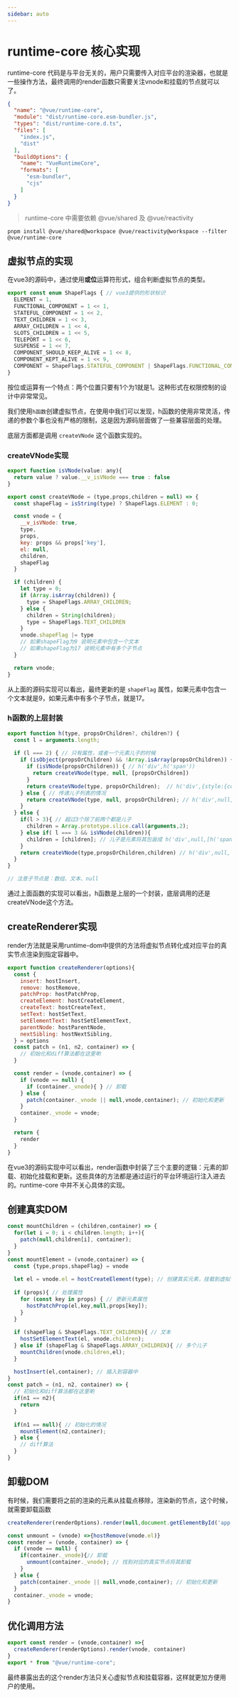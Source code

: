 ```yaml
---
sidebar: auto
---
```


# runtime-core 核心实现

runtime-core 代码是与平台无关的，用户只需要传入对应平台的渲染器，也就是一些操作方法，最终调用的render函数只需要关注vnode和挂载的节点就可以了。

```json
{
  "name": "@vue/runtime-core",
  "module": "dist/runtime-core.esm-bundler.js",
  "types": "dist/runtime-core.d.ts",
  "files": [
    "index.js",
    "dist"
  ],
  "buildOptions": {
    "name": "VueRuntimeCore",
    "formats": [
      "esm-bundler",
      "cjs"
    ]
  }
}
```

> runtime-core 中需要依赖 @vue/shared 及 @vue/reactivity

```shell
pnpm install @vue/shared@workspace @vue/reactivity@workspace --filter @vue/runtime-core
```

## 虚拟节点的实现
在vue3的源码中，通过使用**或位**运算符形式，组合判断虚拟节点的类型。
```js
export const enum ShapeFlags { // vue3提供的形状标识
  ELEMENT = 1,
  FUNCTIONAL_COMPONENT = 1 << 1,
  STATEFUL_COMPONENT = 1 << 2,
  TEXT_CHILDREN = 1 << 3,
  ARRAY_CHILDREN = 1 << 4,
  SLOTS_CHILDREN = 1 << 5,
  TELEPORT = 1 << 6,
  SUSPENSE = 1 << 7,
  COMPONENT_SHOULD_KEEP_ALIVE = 1 << 8,
  COMPONENT_KEPT_ALIVE = 1 << 9,
  COMPONENT = ShapeFlags.STATEFUL_COMPONENT | ShapeFlags.FUNCTIONAL_COMPONENT
}
```
按位或运算有一个特点：两个位置只要有1个为1就是1。这种形式在权限控制的设计中非常常见。

我们使用`h函数`创建虚拟节点，在使用中我们可以发现，h函数的使用非常灵活，传递的参数个事也没有严格的限制，这是因为源码层面做了一些兼容层面的处理。

底层方面都是调用 `createVNode` 这个函数实现的。

### createVNode实现
```js
export function isVNode(value: any){
  return value ? value.__v_isVNode === true : false
}

export const createVNode = (type,props,children = null) => {
  const shapeFlag = isString(type) ? ShapeFlags.ELEMENT : 0;

  const vnode = {
    __v_isVNode: true,
    type,
    props,
    key: props && props['key'],
    el: null,
    children,
    shapeFlag
  }

  if (children) {
    let type = 0;
    if (Array.isArray(children)) {
      type = ShapeFlags.ARRAY_CHILDREN;
    } else {
      children = String(children);
      type = ShapeFlags.TEXT_CHILDREN
    }
    vnode.shapeFlag |= type
    // 如果shapeFlag为9 说明元素中包含一个文本
    // 如果shapeFlag为17 说明元素中有多个子节点
  }

  return vnode;
}
```

从上面的源码实现可以看出，最终更新的是 `shapeFlag` 属性，如果元素中包含一个文本就是9，如果元素中有多个子节点，就是17。

### h函数的上层封装
```js
export function h(type, propsOrChildren?, children?) {
  const l = arguments.length;
  
  if (l === 2) { // 只有属性，或者一个元素儿子的时候
    if (isObject(propsOrChildren) && !Array.isArray(propsOrChildren)) {
      if (isVNode(propsOrChildren)) { // h('div',h('span'))
        return createVNode(type, null, [propsOrChildren])
      }
      return createVNode(type, propsOrChildren);  // h('div',{style:{color:'red'}});
    } else { // 传递儿子列表的情况
      return createVNode(type, null, propsOrChildren); // h('div',null,[h('span'),h('span')])
    }
  } else {
    if(l > 3){ // 超过3个除了前两个都是儿子
      children = Array.prototype.slice.call(arguments,2);
    } else if( l === 3 && isVNode(children)){
      children = [children]; // 儿子是元素将其包装成 h('div',null,[h('span')])
    }
    return createVNode(type,propsOrChildren,children) // h('div',null,'jw')
  }
}

// 注意子节点是：数组、文本、null
```

通过上面函数的实现可以看出，h函数是上层的一个封装，底层调用的还是createVNode这个方法。

## createRenderer实现
render方法就是采用runtime-dom中提供的方法将虚拟节点转化成对应平台的真实节点渲染到指定容器中。

```js
export function createRenderer(options){
  const {
    insert: hostInsert,
    remove: hostRemove,
    patchProp: hostPatchProp,
    createElement: hostCreateElement,
    createText: hostCreateText,
    setText: hostSetText,
    setElementText: hostSetElementText,
    parentNode: hostParentNode,
    nextSibling: hostNextSibling,
  } = options
  const patch = (n1, n2, container) => {
    // 初始化和diff算法都在这里喲
  }

  const render = (vnode,container) => {
    if (vnode == null) {
      if (container._vnode){ } // 卸载
    } else {
      patch(container._vnode || null,vnode,container); // 初始化和更新
    }
    container._vnode = vnode;
  }

  return {
    render
  }
}
```
在vue3的源码实现中可以看出，render函数中封装了三个主要的逻辑：元素的卸载、初始化挂载和更新。这些具体的方法都是通过运行的平台环境运行注入进去的。runtime-core 中并不关心具体的实现。

## 创建真实DOM

```js
const mountChildren = (children,container) => {
  for(let i = 0; i < children.length; i++){
    patch(null,children[i], container);
  }
}
const mountElement = (vnode,container) => {
  const {type,props,shapeFlag} = vnode
  
  let el = vnode.el = hostCreateElement(type); // 创建真实元素，挂载到虚拟节点上
  
  if (props){ // 处理属性
    for (const key in props) { // 更新元素属性
      hostPatchProp(el,key,null,props[key]); 
    }
  }
  
  if (shapeFlag & ShapeFlags.TEXT_CHILDREN){ // 文本
    hostSetElementText(el, vnode.children);
  } else if (shapeFlag & ShapeFlags.ARRAY_CHILDREN){ // 多个儿子
    mountChildren(vnode.children,el);
  }

  hostInsert(el,container); // 插入到容器中
}
const patch = (n1, n2, container) => {
  // 初始化和diff算法都在这里喲
  if(n1 == n2){
    return 
  }
  
  if(n1 == null){ // 初始化的情况
    mountElement(n2,container); 
  } else {
    // diff算法
  }
}
```

## 卸载DOM

有时候，我们需要将之前的渲染的元素从挂载点移除，渲染新的节点，这个时候，就需要卸载函数

```js
createRenderer(renderOptions).render(null,document.getElementById('app'));
```
```js
const unmount = (vnode) =>{hostRemove(vnode.el)}
const render = (vnode, container) => {
  if (vnode == null) {
    if(container._vnode){// 卸载
      unmount(container._vnode); // 找到对应的真实节点将其卸载
    }
  } else {
    patch(container._vnode || null,vnode,container); // 初始化和更新
  }
  container._vnode = vnode;
}
```

## 优化调用方法

```js
export const render = (vnode,container) =>{
  createRenderer(renderOptions).render(vnode, container)
}
export * from "@vue/runtime-core";
```

最终暴露出去的这个render方法只关心虚拟节点和挂载容器，这样就更加方便用户的使用。
 